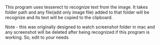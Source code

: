 This program uses tesserect to recognize text from the image.
It takes folder path and any file(add only image file) added to that folder will be recognize and its text will be copied to the clipboard.

Note - this was originally designed to watch screenshot folder in mac and any screenshot will be deleted after being recognized if this program is working. So, edit to your needs
